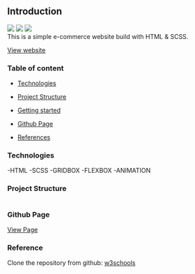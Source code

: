 ## Introduction

![](https://img.shields.io/badge/HTML5-E34F26?style=for-the-badge&logo=html5&logoColor=white)
![](https://img.shields.io/badge/CSS3-1572B6?style=for-the-badge&logo=css3&logoColor=white)
![](https://img.shields.io/badge/Sass-CC6699?style=for-the-badge&logo=sass&logoColor=white)
<br/>
This is a simple e-commerce website build with HTML & SCSS.

[View website](https://glowing-zabaione-3198dd.netlify.app)

### Table of content

- [Technologies](#technologies)
- [Project Structure](#project-strucutre)
- [Getting started](#getting-started)

- [Github Page](#github-page)
- [References](#refrence)

### <a name = "technologies"></a>Technologies

-HTML
-SCSS
-GRIDBOX
-FLEXBOX
-ANIMATION

### <a name = "project-strucutre"></a>Project Structure

```

```

### <a name = "github-page"></a>Github Page

[View Page](https://github.com/ganesh-poudel/fs17-week1)

### <a name = "refrence"></a>Reference

Clone the repository from github: [w3schools](https://sass-lang.com)
